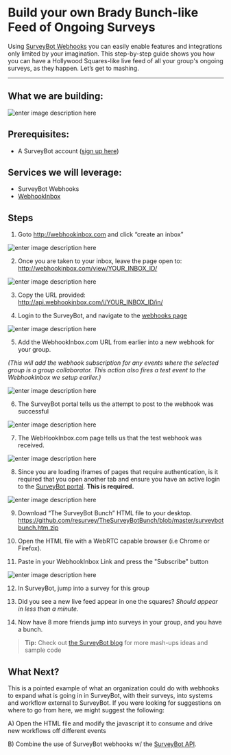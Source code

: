 Build your own Brady Bunch-like Feed of Ongoing Surveys
===================

Using [SurveyBot Webhooks](https://golive.gosurveybot.com/webhooks "SurveyBot Webhooks") you can easily enable features and integrations only limited by your imagination. This step-by-step guide shows you how you can have a Hollywood Squares-like live feed of all your group's ongoing surveys, as they happen. Let’s get to mashing.

----------


What we are building:
-------------
![enter image description here](https://cdn.gosurveybot.com/Content/img/thesurveybotbunch/image02.png "what we are building")



Prerequisites:
---------

 - A SurveyBot account ([sign up here](https://gosurveybot.com/)) 

Services we will leverage:
--------------------------

 - SurveyBot Webhooks
 - [WebhookInbox](http://webhookInbox.com)


Steps
-----

1) Goto http://webhookinbox.com and click “create an inbox”

![enter image description here](https://cdn.gosurveybot.com/Content/img/thesurveybotbunch/image07.png)

2) Once you are taken to your inbox, leave the page open to:
http://webhookinbox.com/view/YOUR_INBOX_ID/

![enter image description here](https://cdn.gosurveybot.com/Content/img/thesurveybotbunch/image04.png)

3) Copy the URL provided:
http://api.webhookinbox.com/i/YOUR_INBOX_ID/in/

4) Login to the SurveyBot, and navigate to the [webhooks page](https://golive.gosurveybot.com/webhooks)

![enter image description here](https://cdn.gosurveybot.com/Content/img/thesurveybotbunch/image01.png)

5) Add the WebhookInbox.com URL from earlier into a new webhook for your group. 

*(This will add the webhook subscription for any events where the selected group is a group collaborator. This action also fires a test event to the WebhookInbox we setup earlier.)*

![enter image description here](https://cdn.gosurveybot.com/Content/img/thesurveybotbunch/image05.png)

6) The SurveyBot portal tells us the attempt to post to the webhook was successful

![enter image description here](https://cdn.gosurveybot.com/Content/img/thesurveybotbunch/image03.png)

7) The WebHookInbox.com page tells us that the test webhook was received.

![enter image description here](https://cdn.gosurveybot.com/Content/img/thesurveybotbunch/image00.png)

8) Since you are loading iframes of pages that require authentication, is it required that you open another tab and ensure you have an active login to the [SurveyBot portal](https://golive.gosurveybot.com). **This is required.** 

![enter image description here](https://cdn.gosurveybot.com/Content/img/thesurveybotbunch/image06.png)

9) Download “The SurveyBot Bunch” HTML file to your desktop.
https://github.com/resurvey/TheSurveyBotBunch/blob/master/surveybotbunch.htm.zip

10) Open the HTML file with a WebRTC capable browser (i.e Chrome or Firefox).

11) Paste in your WebhookInbox Link and press the "Subscribe" button

![enter image description here](https://cdn.gosurveybot.com/Content/img/thesurveybotbunch/image08.png)

12) In SurveyBot, jump into a survey for this group

13) Did you see a new live feed appear in one the squares? *Should appear in less than a minute.*

14) Now have 8 more friends jump into surveys in your group, and you have a bunch.


> **Tip:** Check out [the SurveyBot blog](https://gosurveybot.com/blog/) for more mash-ups ideas and sample code 

What Next?
------

This is a pointed example of what an organization could do with webhooks to expand what is going in in SurveyBot, with their surveys, into systems and workflow external to SurveyBot. If you were looking for suggestions on where to go from here, we might suggest the following:

A) Open the HTML file and modify the javascript it to consume and drive new workflows off different events

B) Combine the use of SurveyBot webhooks w/ the [SurveyBot API](https://golive.gosurveybot.com/apis).
